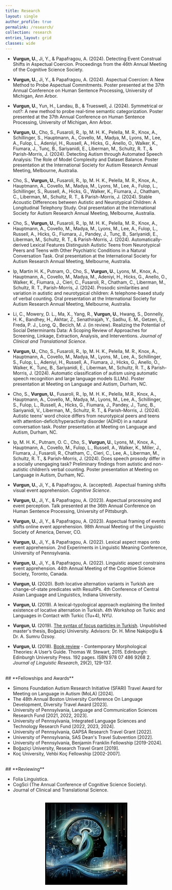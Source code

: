 ```yaml
---
title: Research
layout: single
author_profile: true
permalink: /research/
collection: research
entries_layout: grid
classes: wide
---
```


- **Vurgun, U.**, Ji, Y., & Papafragou, A. (2024).  Detecting Event Construal Shifts in Aspectual Coercion.     Proceedings from the 46th Annual Meeting of the Cognitive Science Society. 

- **Vurgun, U.**, Ji, Y., & Papafragou, A. (2024). Aspectual Coercion: A New Method to Probe Aspectual Commitments. Poster presented at the 37th Annual Conference on Human Sentence Processing, University of Michigan, Ann Arbor.

- **Vurgun, U.**, Yun, H., Landau, B., & Trueswell, J. (2024). Symmetrical or not?: A new method to probe real-time semantic categorization. Poster presented at the 37th Annual Conference on Human Sentence Processing, University of Michigan, Ann Arbor.

- **Vurgun, U.**, Cho, S., Fusaroli, R., Ip, M. H. K., Pelella, M. R., Knox, A., Schillinger, S., Hauptmann, A., Covello, M., Madya, M., Lyons, M., Lee, A., Fulop, L., Adeniyi, H., Russell, A., Hicks, G., Anello, O., Walker, K., Fiumara, J., Tunç, B., Sariyanidi, E., Liberman, M., Schultz, R. T., & Parish-Morris, J. (2024). Detecting Autism through Automated Speech Analysis: The Role of Model Complexity and Dataset Balance. Poster presentation at the International Society for Autism Research Annual Meeting, Melbourne, Australia.

- Cho, S., **Vurgun, U.**, Fusaroli, R., Ip, M. H. K., Pelella, M. R., Knox, A., Hauptmann, A., Covello, M., Madya, M., Lyons, M., Lee, A., Fulop, L., Schillinger, S., Russell, A., Hicks, G., Walker, K., Fiumara, J., Chatham, C., Liberman, M., Schultz, R. T., & Parish-Morris, J. (2024). Stable Acoustic Differences between Autistic and Neurotypical Children: A Longitudinal Telephony Study. Oral presentation at the International Society for Autism Research Annual Meeting, Melbourne, Australia.

- Cho, S., **Vurgun, U.**, Fusaroli, R., Ip, M. H. K., Pelella, M. R., Knox, A., Hauptmann, A., Covello, M., Madya, M., Lyons, M., Lee, A., Fulop, L., Russell, A., Hicks, G., Fiumara, J., Pandey, J., Tunç, B., Sariyanidi, E., Liberman, M., Schultz, R. T., & Parish-Morris, J. (2024). Automatically-derived Lexical Features Distinguish Autistic Teens from Neurotypical Peers and Teens with Other Psychiatric Conditions in a Natural Conversation Task. Oral presentation at the International Society for Autism Research Annual Meeting, Melbourne, Australia.

- Ip, Martin H. K., Putnam, O., Cho, S., **Vurgun, U.**, Lyons, M., Knox, A., Hauptmann, A., Covello, M., Madya, M., Adeniyi, H., Hicks, G., Anello, O., Walker, K., Fiumara, J., Cieri, C., Fusaroli, R., Chatham, C., Liberman, M., Schultz, R. T., Parish-Morris, J. (2024). Prosodic similarities and variation in autistic and neurotypical children: A telephone-based study of verbal counting. Oral presentation at the International Society for Autism Research Annual Meeting, Melbourne, Australia.

- Li, C., Mowery, D. L., Ma, X., Yang, R., **Vurgun, U.**, Hwang, S., Donnelly, H. K., Bandhey, H., Akhtar, Z., Senathirajah, Y., Sadhu, E. M., Getzen, E., Freda, P. J., Long, Q., Becich, M. J. (in review). Realizing the Potential of Social Determinants Data: A Scoping Review of Approaches for Screening, Linkage, Extraction, Analysis, and Interventions. *Journal of Clinical and Translational Science*.

- **Vurgun, U.**, Cho, S., Fusaroli, R., Ip, M. H. K., Pelella, M. R., Knox, A., Hauptmann, A., Covello, M., Madya, M., Lyons, M., Lee, A., Schillinger, S., Fulop, L., Adeniyi, H., Russell, A., Fiumara, J., Hicks, G., Anello, O., Walker, K., Tunç, B., Sariyanidi, E., Liberman, M., Schultz, R. T., & Parish-Morris, J. (2024). Automatic classification of autism using automatic speech recognition and large language models (LLMs). Poster presentation at Meeting on Language and Autism, Durham, NC.

- Cho, S., **Vurgun, U.**, Fusaroli, R., Ip, M. H. K., Pelella, M.R., Knox, A., Hauptmann, A., Covello, M., Madya, M., Lyons, M., Lee, A., Schillinger, S., Fulop, L., Russell, A., Hicks, G., Fiumara, J., Pandey, J., Tunç, B., Sariyanidi, V., Liberman, M., Schultz, R. T., & Parish-Morris, J. (2024). Autistic teens’ word choice differs from neurotypical peers and teens with attention-deficit/hyperactivity disorder (ADHD) in a natural conversation task. Poster presentation at Meeting on Language and Autism, Durham, NC.

- Ip, M. H. K., Putnam, O. C., Cho, S., **Vurgun, U.**, Lyons, M., Knox, A., Hauptmann, A., Covello, M., Fulop, L., Russell, A., Walker, K., Miller, J., Fiumara, J., Fusaroli, R., Chatham, C., Cieri, C., Lee, A., Liberman, M., Schultz, R. T., & Parish-Morris, J. (2024). Does speech prosody differ in a socially unengaging task? Preliminary findings from autistic and non-autistic children’s verbal counting. Poster presentation at Meeting on Language in Autism, Durham, NC.

-  **Vurgun, U.**, Ji, Y., & Papafragou, A. (accepted). Aspectual framing shifts visual event apprehension. *Cognitive Science*. 

- **Vurgun, U.**, Ji, Y., & Papafragou, A. (2023). Aspectual processing and event perception. Talk presented at the 36th Annual Conference on Human Sentence Processing, University of Pittsburgh.

- **Vurgun, U.**, Ji, Y., & Papafragou, A. (2023). Aspectual framing of events shifts online event apprehension. 98th Annual Meeting of the Linguistic Society of America, Denver, CO.

- **Vurgun, U.**, Ji, Y., & Papafragou, A. (2022). Lexical aspect maps onto event apprehension. 2nd Experiments in Linguistic Meaning Conference, University of Pennsylvania.

- **Vurgun, U.**, Ji, Y., & Papafragou, A. (2022). Linguistic aspect constrains event apprehension. 44th Annual Meeting of the Cognitive Science Society, Toronto, Canada.

- **Vurgun, U.** (2020). Both locative alternation variants in Turkish are change-of-state predicates with ResultPs. 4th Conference of Central Asian Language and Linguistics, Indiana University.

- **Vurgun, U.** (2019). A lexical-typological approach explaining the limited existence of locative alternation in Turkish. 4th Workshop on Turkic and Languages in Contact with Turkic (Tu+4), NYU.

- **Vurgun, U.** (2019). <a href="/assets/images/Vurgun_2019_FocusParticles_TR.pdf">The syntax of focus particles in Turkish</a>. Unpublished master's thesis, Boğaziçi University. Advisors: Dr. H. Mine Nakipoğlu & Dr. A. Sumru Özsoy.

- **Vurgun, U.** (2018). <a href="/assets/images/bookreview.pdf">Book review</a> - Contemporary Morphological Theories: A User’s Guide. Thomas W. Stewart, 2015. Edinburgh: Edinburgh University Press. 192 pages. ISBN 978 07 486 9268 2. *Journal of Linguistic Research*, 29(2), 129-137.

<br/>
## **Fellowships and Awards**
<br/>
    
- Simons Foundation Autism Research Initiative (SFARI) Travel Award for Meeting on Language in Autism (MoLA) [2024].
- The 48th Annual Boston University Conference On Language Development, Diversity Travel Award [2023].
- University of Pennsylvania, Language and Communication Sciences Research Fund [2021, 2022, 2023].
- University of Pennsylvania, Integrated Language Sciences and Technology Research Fund [2022, 2023, 2024].
- University of Pennsylvania, GAPSA Research Travel Grant [2022].
- University of Pennsylvania, SAS Dean's Travel Subvention [2022].
- University of Pennsylvania, Benjamin Franklin Fellowship [2019-2024].
- Boğaziçi University, Research Travel Grant [2019].
- Koç University, Vehbi Koç Fellowship [2002-2007].

<br/>
## **Reviewing**
<br/>

- Folia Linguistica.
- CogSci (The Annual Conference of Cognitive Science Society).
- Journal of Clinical and Translational Science.

<br/>

<div style="text-align:center;">
    <img src="/assets/images/picture2.jpg" alt="my research" style="width:250px;height:250px; border:3px solid black">
</div>